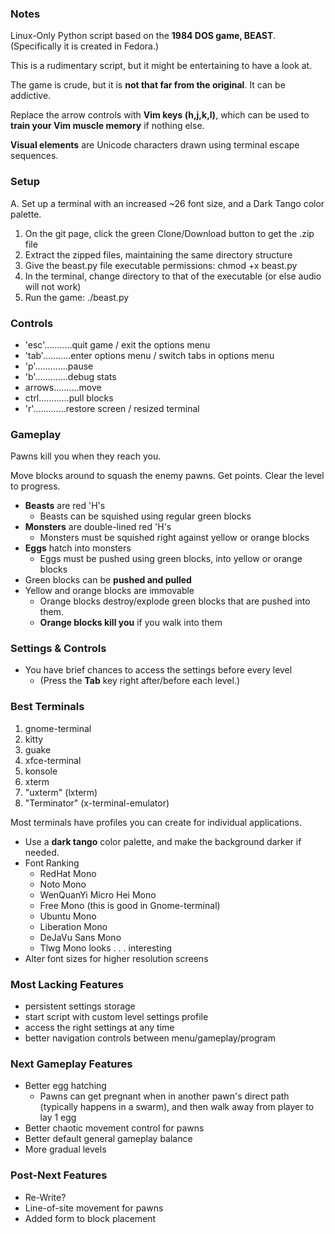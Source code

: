 ### Notes

Linux-Only Python script based on the **1984 DOS game, BEAST**. (Specifically it is created in Fedora.)

This is a rudimentary script, but it might be entertaining to have a look at.

The game is crude, but it is **not that far from the original**. It can be addictive.

Replace the arrow controls with **Vim keys (h,j,k,l)**, which can be used to **train your Vim muscle memory** if nothing else.

**Visual elements** are Unicode characters drawn using terminal escape sequences.

### Setup

A. Set up a terminal with an increased ~26 font size, and a Dark Tango color palette.
1. On the git page, click the green Clone/Download button to get the .zip file
2. Extract the zipped files, maintaining the same directory structure
3. Give the beast.py file executable permissions: chmod +x beast.py
4. In the terminal, change directory to that of the executable (or else audio will not work)
5. Run the game: ./beast.py

### Controls

* 'esc'...........quit game / exit the options menu
* 'tab'...........enter options menu / switch tabs in options menu
* 'p'.............pause
* 'b'.............debug stats
* arrows..........move
* ctrl............pull blocks
* 'r'.............restore screen / resized terminal

### Gameplay

Pawns kill you when they reach you.

Move blocks around to squash the enemy pawns. Get points. Clear the level to progress.

* **Beasts** are red 'H's
	* Beasts can be squished using regular green blocks
* **Monsters** are double-lined red 'H's
	* Monsters must be squished right against yellow or orange blocks
* **Eggs** hatch into monsters
	* Eggs must be pushed using green blocks, into yellow or orange blocks
* Green blocks can be **pushed and pulled**
* Yellow and orange blocks are immovable
	* Orange blocks destroy/explode green blocks that are pushed into them.
	* **Orange blocks kill you** if you walk into them


### Settings & Controls

* You have brief chances to access the settings before every level
	* (Press the **Tab** key right after/before each level.)


### Best Terminals

1. gnome-terminal
2. kitty
3. guake
4. xfce-terminal
5. konsole
6. xterm
7. "uxterm" (lxterm)
8. "Terminator" (x-terminal-emulator)

 Most terminals have profiles you can create for individual applications.

* Use a **dark tango** color palette, and make the background darker if needed.
* Font Ranking
	* RedHat Mono
	* Noto Mono
	* WenQuanYi Micro Hei Mono
	* Free Mono (this is good in Gnome-terminal)
	* Ubuntu Mono
 	* Liberation Mono
 	* DeJaVu Sans Mono
 	* Tlwg Mono looks . . . interesting
* Alter font sizes for higher resolution screens

### Most Lacking Features

* persistent settings storage
* start script with custom level settings profile
* access the right settings at any time
* better navigation controls between menu/gameplay/program

### Next Gameplay Features

* Better egg hatching
	* Pawns can get pregnant when in another pawn's direct path (typically happens in a swarm), and then walk away from player to lay 1 egg
* Better chaotic movement control for pawns
* Better default general gameplay balance
* More gradual levels

### Post-Next Features

* Re-Write?
* Line-of-site movement for pawns
* Added form to block placement


